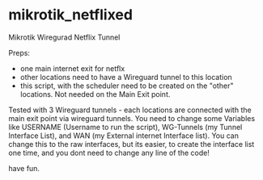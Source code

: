 # mikrotik_netflixed
Mikrotik Wiregurad Netflix Tunnel

Preps:
- one main internet exit for netflx
- other locations need to have a Wireguard tunnel to this location
- this script, with the scheduler need to be created on the "other" locations. Not needed on the Main Exit point.

Tested with 3 Wireguard tunnels - each locations are connected with the main exit point via wireguard tunnels.
You need to change some Variables like USERNAME (Username to run the script), WG-Tunnels (my Tunnel Interface List), and WAN (my External internet Interface list). You can change this to the raw interfaces, but its easier, to create the interface list one time, and you dont need to change any line of the code!

have fun.
